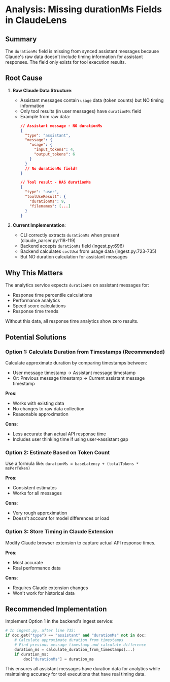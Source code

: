 # Analysis: Missing durationMs Fields in ClaudeLens

## Summary
The `durationMs` field is missing from synced assistant messages because Claude's raw data doesn't include timing information for assistant responses. The field only exists for tool execution results.

## Root Cause

1. **Raw Claude Data Structure**:
   - Assistant messages contain `usage` data (token counts) but NO timing information
   - Only tool results (in user messages) have `durationMs` field
   - Example from raw data:
     ```json
     // Assistant message - NO durationMs
     {
       "type": "assistant",
       "message": {
         "usage": {
           "input_tokens": 4,
           "output_tokens": 6
         }
       }
       // No durationMs field!
     }

     // Tool result - HAS durationMs
     {
       "type": "user",
       "toolUseResult": {
         "durationMs": 9,
         "filenames": [...]
       }
     }
     ```

2. **Current Implementation**:
   - CLI correctly extracts `durationMs` when present (claude_parser.py:118-119)
   - Backend accepts `durationMs` field (ingest.py:696)
   - Backend calculates `costUsd` from usage data (ingest.py:723-735)
   - But NO duration calculation for assistant messages

## Why This Matters

The analytics service expects `durationMs` on assistant messages for:
- Response time percentile calculations
- Performance analytics
- Speed score calculations
- Response time trends

Without this data, all response time analytics show zero results.

## Potential Solutions

### Option 1: Calculate Duration from Timestamps (Recommended)
Calculate approximate duration by comparing timestamps between:
- User message timestamp → Assistant message timestamp
- Or: Previous message timestamp → Current assistant message timestamp

**Pros**:
- Works with existing data
- No changes to raw data collection
- Reasonable approximation

**Cons**:
- Less accurate than actual API response time
- Includes user thinking time if using user→assistant gap

### Option 2: Estimate Based on Token Count
Use a formula like: `durationMs = baseLatency + (totalTokens * msPerToken)`

**Pros**:
- Consistent estimates
- Works for all messages

**Cons**:
- Very rough approximation
- Doesn't account for model differences or load

### Option 3: Store Timing in Claude Extension
Modify Claude browser extension to capture actual API response times.

**Pros**:
- Most accurate
- Real performance data

**Cons**:
- Requires Claude extension changes
- Won't work for historical data

## Recommended Implementation

Implement Option 1 in the backend's ingest service:

```python
# In ingest.py, after line 735:
if doc.get("type") == "assistant" and "durationMs" not in doc:
    # Calculate approximate duration from timestamps
    # Find previous message timestamp and calculate difference
    duration_ms = calculate_duration_from_timestamps(...)
    if duration_ms:
        doc["durationMs"] = duration_ms
```

This ensures all assistant messages have duration data for analytics while maintaining accuracy for tool executions that have real timing data.
